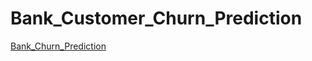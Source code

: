 # Bank_Customer_Churn_Prediction
[Bank_Churn_Prediction](https://bankcustomerchurnprediction-7st8s98kir6g9sbzdwutxr.streamlit.app/)
